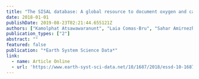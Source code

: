 ```yaml
---
title: "The SISAL database: A global resource to document oxygen and carbon isotope records from speleothems"
date: 2018-01-01
publishDate: 2019-08-23T02:21:44.655121Z
authors: ["Kamolphat Atsawawaranunt", "Laia Comas-Bru", "Sahar Amirnezhad Mozhdehi", "Michael Deininger", "Sandy P Harrison", "Andy Baker", "Meighan Boyd", "Nikita Kaushal", "Syed Masood Ahmad", "Yassine Ait Brahim", " others"]
publication_types: ["2"]
abstract: ""
featured: false
publication: "*Earth System Science Data*"
link:
  - name: Article Online
  - url: 'https://www.earth-syst-sci-data.net/10/1687/2018/essd-10-1687-2018.html'
---
```

